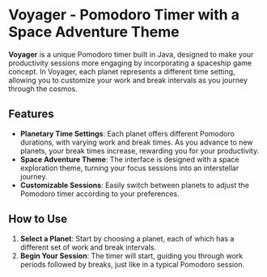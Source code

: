 # Voyager - Pomodoro Timer with a Space Adventure Theme

**Voyager** is a unique Pomodoro timer built in Java, designed to make your productivity sessions more engaging by incorporating a spaceship game concept. In Voyager, each planet represents a different time setting, allowing you to customize your work and break intervals as you journey through the cosmos.

## Features

- **Planetary Time Settings**: Each planet offers different Pomodoro durations, with varying work and break times. As you advance to new planets, your break times increase, rewarding you for your productivity.
- **Space Adventure Theme**: The interface is designed with a space exploration theme, turning your focus sessions into an interstellar journey.
- **Customizable Sessions**: Easily switch between planets to adjust the Pomodoro timer according to your preferences.

## How to Use

1. **Select a Planet**: Start by choosing a planet, each of which has a different set of work and break intervals.
2. **Begin Your Session**: The timer will start, guiding you through work periods followed by breaks, just like in a typical Pomodoro session.
